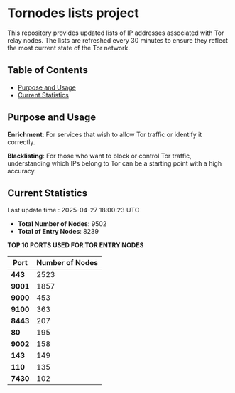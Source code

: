 # Tornodes lists project

This repository provides updated lists of IP addresses associated with Tor relay nodes. The lists are refreshed every 30 minutes to ensure they reflect the most current state of the Tor network.

## Table of Contents

- [Purpose and Usage](#purpose-and-usage)
- [Current Statistics](#current-statistics)


## Purpose and Usage

**Enrichment**: For services that wish to allow Tor traffic or identify it correctly.

**Blacklisting**: For those who want to block or control Tor traffic, understanding which IPs belong to Tor can be a starting point with a high accuracy.

## Current Statistics

Last update time : 2025-04-27 18:00:23 UTC

- **Total Number of Nodes**: 9502
- **Total of Entry Nodes**: 8239

**TOP 10 PORTS USED FOR TOR ENTRY NODES**

| **Port** | **Number of Nodes** |
|------|-----------------|
| **443**   | 2523  |
| **9001**   | 1857  |
| **9000**   | 453  |
| **9100**   | 363  |
| **8443**   | 207  |
| **80**   | 195  |
| **9002**   | 158  |
| **143**   | 149  |
| **110**   | 135  |
| **7430**   | 102  |

